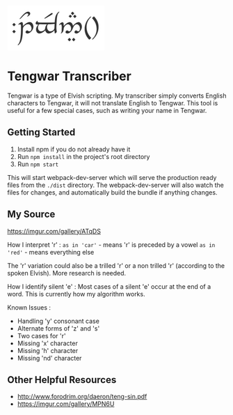 ![alt text](https://raw.githubusercontent.com/masterjeef/elvish-gen/master/toQuenya.jpg "Tengwar Transcriber")

# Tengwar Transcriber

Tengwar is a type of Elvish scripting. My transcriber simply converts English characters to Tengwar, it will not translate English to Tengwar.
This tool is useful for a few special cases, such as writing your name in Tengwar.

## Getting Started

1. Install npm if you do not already have it
2. Run `npm install` in the project's root directory
3. Run `npm start` 

This will start webpack-dev-server which will serve the production ready files from the `./dist` directory. The webpack-dev-server will also watch the files for changes, and automatically build the bundle if anything changes.

## My Source

https://imgur.com/gallery/ATqDS

How I interpret 'r' :
`as in 'car'` - means 'r' is preceded by a vowel
`as in 'red'` - means everything else

The 'r' variation could also be a trilled 'r' or a non trilled 'r' (according to the spoken Elvish). More research is needed.

How I identify silent 'e' :
Most cases of a silent 'e' occur at the end of a word. This is currently how my algorithm works.

Known Issues :
* Handling 'y' consonant case
* Alternate forms of 'z' and 's'
* Two cases for 'r'
* Missing 'x' character
* Missing 'h' character
* Missing 'nd' character

## Other Helpful Resources

* http://www.forodrim.org/daeron/teng-sin.pdf
* https://imgur.com/gallery/MPN6U
